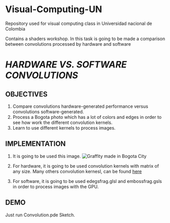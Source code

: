 # Visual-Computing-UN
Repository used for visual computing class in Universidad nacional de Colombia

Contains a shaders workshop. In this task is going to be made a comparison between convolutions processed
by hardware and software

# _HARDWARE VS. SOFTWARE CONVOLUTIONS_
## OBJECTIVES
1. Compare convolutions hardware-generated performance versus convolutions software-generated.
2. Process a Bogota photo which has a lot of colors and edges in order to see how work the different
convolution kernels.
3. Learn to use different kernels to process images.

## IMPLEMENTATION
1. It is going to be used this image.
![Graffity made in Bogota City](http://www.lurebogota.com/wp-content/uploads/2016/07/13323223_1055869174493781_8328483182648407879_o.jpg)
2. For hardware, it is going to be used convolution kernels with matrix of any size. Many others convolution kernesl, can be found [here](http://lodev.org/cgtutor/filtering.html#Conclusion)

3. For software, it is going to be used edegsfrag.glsl and embossfrag.gsls in order to process images
with the GPU.

## DEMO
Just run Convolution.pde Sketch.
